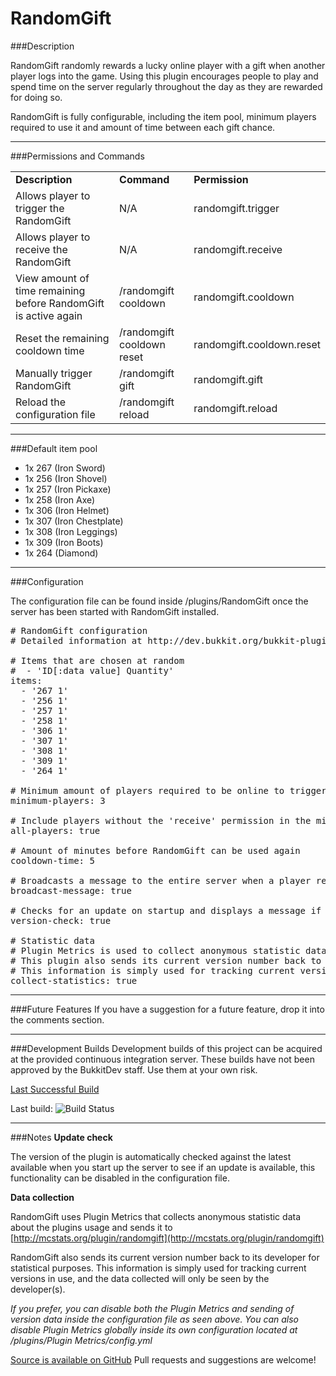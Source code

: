 RandomGift
==========

###Description

RandomGift randomly rewards a lucky online player with a gift when another
player logs into the game. Using this plugin encourages people to play and spend
time on the server regularly throughout the day as they are rewarded for doing
so.

RandomGift is fully configurable, including the item pool, minimum players
required to use it and amount of time between each gift chance.

***

###Permissions and Commands

<table style="width:100%">
    <tr>
        <td><b>Description</b></td>
        <td><b>Command</b></td>
        <td><b>Permission</b></td>
    </tr>
    <tr>
        <td>Allows player to trigger the RandomGift </td>
        <td>N/A</td>
        <td>randomgift.trigger</td>
    </tr>
    <tr>
        <td>Allows player to receive the RandomGift</td>
        <td>N/A</td>
        <td>randomgift.receive</td>
    </tr>
    <tr>
        <td>View amount of time remaining before RandomGift is active again</td>
        <td>/randomgift cooldown</td>
        <td>randomgift.cooldown</td>
    </tr>
    <tr>
        <td>Reset the remaining cooldown time</td>
        <td>/randomgift cooldown reset</td>
        <td>randomgift.cooldown.reset</td>
    </tr>
    <tr>
        <td>Manually trigger RandomGift </td>
        <td>/randomgift gift <player></td>
        <td>randomgift.gift</td>
    </tr>
    <tr>
        <td>Reload the configuration file</td>
        <td>/randomgift reload</td>
        <td>randomgift.reload</td>
    </tr>
</table>

***

###Default item pool
-   1x 267 (Iron Sword)
-   1x 256 (Iron Shovel)
-   1x 257 (Iron Pickaxe)
-   1x 258 (Iron Axe)
-   1x 306 (Iron Helmet)
-   1x 307 (Iron Chestplate)
-   1x 308 (Iron Leggings)
-   1x 309 (Iron Boots)
-   1x 264 (Diamond)

***

###Configuration

The configuration file can be found inside /plugins/RandomGift once the server
has been started with RandomGift installed.


<pre>
# RandomGift configuration
# Detailed information at http://dev.bukkit.org/bukkit-plugins/randomgift/

# Items that are chosen at random
#  - 'ID[:data value] Quantity'
items:
  - '267 1'
  - '256 1'
  - '257 1'
  - '258 1'
  - '306 1'
  - '307 1'
  - '308 1'
  - '309 1'
  - '264 1'
  
# Minimum amount of players required to be online to trigger a gift
minimum-players: 3

# Include players without the 'receive' permission in the minimum player count
all-players: true

# Amount of minutes before RandomGift can be used again
cooldown-time: 5

# Broadcasts a message to the entire server when a player receives a gift
broadcast-message: true 

# Checks for an update on startup and displays a message if there is a more recent version available
version-check: true

# Statistic data
# Plugin Metrics is used to collect anonymous statistic data about the plugins usage and sends it to http://mcstats.org/plugin/randomgift
# This plugin also sends its current version number back to the developer for statistical purposes. 
# This information is simply used for tracking current versions in use, and the data collected will only be seen by the developer(s).
collect-statistics: true
</pre>

***

###Future Features
If you have a suggestion for a future feature, drop it into the comments section.

***

###Development Builds
Development builds of this project can be acquired at the provided continuous integration server.
These builds have not been approved by the BukkitDev staff. Use them at your own risk.

[Last Successful Build](http://ci.isitgeo.com/browse/RG-RAN/latestSuccessful/artifact)

Last build: ![Build Status](http://ci.isitgeo.com/plugins/servlet/buildStatusImage/RG-RAN)
***

###Notes
**Update check**

The version of the plugin is automatically checked against the latest available
when you start up the server to see if an update is available, this
functionality can be disabled in the configuration file.

**Data collection**

RandomGift uses Plugin Metrics that collects anonymous statistic data about the
plugins usage and sends it to [http://mcstats.org/plugin/randomgift](http://mcstats.org/plugin/randomgift)

RandomGift also sends its current version number back to its developer for
statistical purposes. This information is simply used for tracking current
versions in use, and the data collected will only be seen by the developer(s).

*If you prefer, you can disable both the Plugin Metrics and sending of version
data inside the configuration file as seen above. You can also disable Plugin
Metrics globally inside its own configuration located at /plugins/Plugin
Metrics/config.yml*

[Source is available on GitHub](http://github.com/isitgeorge/randomgift) Pull requests and suggestions are welcome!